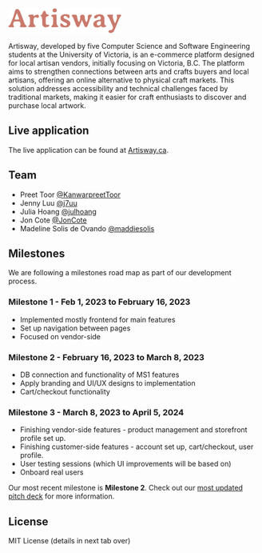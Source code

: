<img src="./marketmate/src/public/ArtiswayLogo.png" alt="Artisway" height="50">

Artisway, developed by five Computer Science and Software Engineering students at the University of Victoria, is an e-commerce platform designed for local artisan vendors, initially focusing on Victoria, B.C. The platform aims to strengthen connections between arts and crafts buyers and local artisans, offering an online alternative to physical craft markets. This solution addresses accessibility and technical challenges faced by traditional markets, making it easier for craft enthusiasts to discover and purchase local artwork.

## Live application
The live application can be found at [Artisway.ca](https://artisway.ca).


## Team
- Preet Toor [@KanwarpreetToor](https://github.com/KanwarpreetToor)
- Jenny Luu [@j7uu](https://github.com/j7uu)
- Julia Hoang [@julhoang](https://github.com/julhoang)
- Jon Cote [@JonCote](https://github.com/JonCote)
- Madeline Solis de Ovando [@maddiesolis](https://github.com/maddiesolis)

## Milestones
We are following a milestones road map as part of our development process.

### Milestone 1 - Feb 1, 2023 to February 16, 2023
- Implemented mostly frontend for main features
- Set up navigation between pages
- Focused on vendor-side

### Milestone 2 - February 16, 2023 to March 8, 2023
- DB connection and functionality of MS1 features
- Apply branding and UI/UX designs to implementation
- Cart/checkout functionality

### Milestone 3 - March 8, 2023 to April 5, 2024
- Finishing vendor-side features - product management and storefront profile set up.
- Finishing customer-side features - account set up, cart/checkout, user profile.
- User testing sessions (which UI improvements will be based on)
- Onboard real users

Our most recent milestone is **Milestone 2**. Check out our [most updated pitch deck](https://www.canva.com/design/DAF-tK0z8g4/V02pJhR_wO70kUfPaUrynQ/edit?utm_content=DAF-tK0z8g4&utm_campaign=designshare&utm_medium=link2&utm_source=sharebutton) for more information.


## License
MIT License (details in next tab over)
